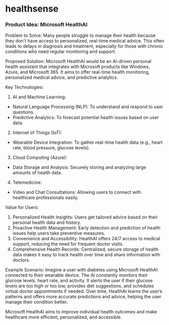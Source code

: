 # healthsense
### Product Idea: Microsoft HealthAI

 Problem to Solve: 
Many people struggle to manage their health because they don't have access to personalized, real-time medical advice. This often leads to delays in diagnosis and treatment, especially for those with chronic conditions who need regular monitoring and support.

 Proposed Solution: 
Microsoft HealthAI would be an AI-driven personal health assistant that integrates with Microsoft products like Windows, Azure, and Microsoft 365. It aims to offer real-time health monitoring, personalized medical advice, and predictive analytics.

 Key Technologies: 
1. AI and Machine Learning: 
  - Natural Language Processing (NLP): To understand and respond to user questions.
  - Predictive Analytics: To forecast potential health issues based on user data.
2. Internet of Things (IoT): 
  - Wearable Device Integration: To gather real-time health data (e.g., heart rate, blood pressure, glucose levels).
3. Cloud Computing (Azure): 
  - Data Storage and Analysis: Securely storing and analyzing large amounts of health data.
4. Telemedicine: 
  - Video and Chat Consultations: Allowing users to connect with healthcare professionals easily.

 Value for Users: 
1. Personalized Health Insights: Users get tailored advice based on their personal health data and history.
2. Proactive Health Management: Early detection and prediction of health issues help users take preventive measures.
3. Convenience and Accessibility: HealthAI offers 24/7 access to medical support, reducing the need for frequent doctor visits.
4. Comprehensive Health Records: Centralized, secure storage of health data makes it easy to track health over time and share information with doctors.

 Example Scenario: 
Imagine a user with diabetes using Microsoft HealthAI connected to their wearable device. The AI constantly monitors their glucose levels, heart rate, and activity. It alerts the user if their glucose levels are too high or too low, provides diet suggestions, and schedules virtual doctor appointments if needed. Over time, HealthAI learns the user’s patterns and offers more accurate predictions and advice, helping the user manage their condition better.

Microsoft HealthAI aims to improve individual health outcomes and make healthcare more efficient, personalized, and accessible.
